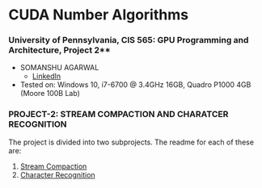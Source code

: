 CUDA Number Algorithms
======================

### University of Pennsylvania, CIS 565: GPU Programming and Architecture, Project 2**

* SOMANSHU AGARWAL
  * [LinkedIn](https://www.linkedin.com/in/somanshu25)
* Tested on: Windows 10, i7-6700 @ 3.4GHz 16GB, Quadro P1000 4GB (Moore 100B Lab)

### PROJECT-2: STREAM COMPACTION AND CHARATCER RECOGNITION

The project is divided into two subprojects. The readme for each of these are:

1. [Stream Compaction](https://github.com/somanshu25/Project2-Number-Algorithms/blob/master/Project2-Stream-Compaction/README.md) 
2. [Character Recognition](https://github.com/somanshu25/Project2-Number-Algorithms/blob/master/Project2-Character-Recognition/README.md)


